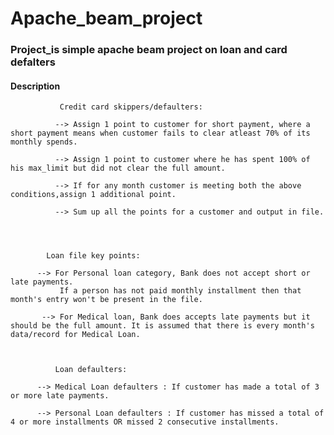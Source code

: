 <h1>Apache_beam_project</h1>
<h3>Project_is simple apache beam project on loan and card defalters</h3>

<h4>Description</h4>

<p>

               Credit card skippers/defaulters:

              --> Assign 1 point to customer for short payment, where a short payment means when customer fails to clear atleast 70% of its monthly spends.

              --> Assign 1 point to customer where he has spent 100% of his max_limit but did not clear the full amount.

              --> If for any month customer is meeting both the above conditions,assign 1 additional point.

              --> Sum up all the points for a customer and output in file.




            Loan file key points:

          --> For Personal loan category, Bank does not accept short or late payments.
               If a person has not paid monthly installment then that month's entry won't be present in the file.

           --> For Medical loan, Bank does accepts late payments but it should be the full amount. It is assumed that there is every month's data/record for Medical Loan.


          
              Loan defaulters:

          --> Medical Loan defaulters : If customer has made a total of 3 or more late payments.

          --> Personal Loan defaulters : If customer has missed a total of 4 or more installments OR missed 2 consecutive installments.
</p>


